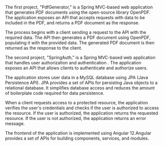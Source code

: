The first project, "PdfGenerator," is a Spring MVC-based web application that generates PDF documents using the open-source library OpenPDF. The application exposes an API that accepts requests with data to be included in the PDF, and returns a PDF document as the response.

The process begins with a client sending a request to the API with the required data. The API then generates a PDF document using OpenPDF, populating it with the provided data. The generated PDF document is then returned as the response to the client.

The second project, "SpringAuth," is a Spring MVC-based web application that handles user authorization and authentication . The application exposes an API that allows clients to authenticate and authorize users.

The application stores user data in a MySQL database using JPA (Java Persistence API). JPA provides a set of APIs for persisting Java objects to a relational database. It simplifies database access and reduces the amount of boilerplate code required for data persistence.

When a client requests access to a protected resource, the application verifies the user's credentials and checks if the user is authorized to access the resource. If the user is authorized, the application returns the requested resource. If the user is not authorized, the application returns an error message.

The frontend of the application is implemented using Angular 12.Angular provides a set of APIs for building components, services, and modules.

